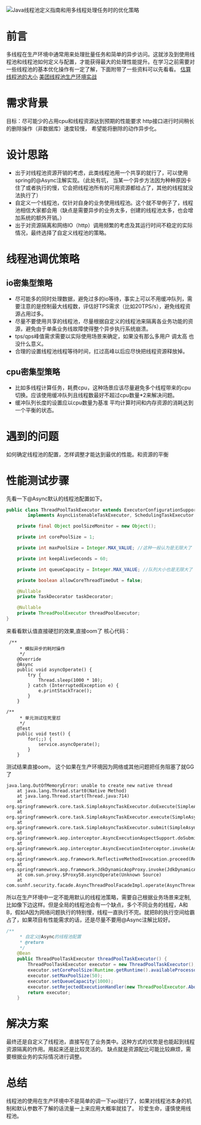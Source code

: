 ![Java线程池定义指南和用多线程处理任务时的优化策略](/images/code-1.jpg)

# 前言
多线程在生产环境中通常用来处理批量任务和简单的异步访问。这就涉及到使用线程池和线程池如何定义与配置，才能获得最大的处理性能提升。在学习之前需要对一些线程池的基本优化操作有一定了解，下面附带了一些资料可以先看看。
[估算线程池的大小](http://ifeve.com/how-to-calculate-threadpool-size/)
[美团线程池生产环境实战](https://tech.meituan.com/2020/04/02/java-pooling-pratice-in-meituan.html)

# 需求背景
目标：尽可能少的占用cpu和线程资源达到预期的性能要求
http接口进行时间稍长的删除操作（非数据库）速度较慢， 希望能将删除的动作异步化。

# 设计思路
- 出于对线程池资源开销的考虑，此类线程池用一个共享的就行了，可以使用spring的@Async注解实现。（此处有坑， 当某一个异步方法因为种种原因卡住了或者执行的慢，它会把线程池所有的可用资源都给占了，其他的线程就没法执行了）
- 自定义一个线程池，仅针对自身的业务使用线程池。这个就不举例子了，线程池相信大家都会用（缺点是需要异步的业务太多，创建的线程池太多，也会增加系统的额外开销。）
- 出于对资源隔离和网络IO（http）调用频繁的考虑及其运行时间不稳定的实际情况，最终选择了自定义线程池的策略。

# 线程池调优策略
## io密集型策略
- 尽可能多的同时处理数据，避免过多的io等待，事实上可以不用缓冲队列，需要注意的是控制最大线程数，评估好TPS需求（比如20TPS/s），避免线程资源占用过多。
- 尽量不要使用共享的线程池，尽量根据自定义的线程池来隔离各业务功能的资源，避免由于单条业务线故障使得整个异步执行系统崩溃。
- tps/qps峰值需求需要以实际使用场景来确定，如果没有那么多用户 调太高 也没什么意义。
- 合理的设置线程池线程等待时间，扛过高峰以后应尽快把线程资源释放掉。

## cpu密集型策略
- 比如多线程计算任务，耗费cpu，这种场景应该尽量避免多个线程带来的cpu切换。应该使用缓冲队列且线程数最好不超过cpu数量*2来解决问题。
- 缓冲队列长度的设置应以cpu数量为基准 平均计算时间和内存资源的消耗达到一个平衡的状态。

# 遇到的问题
如何确定线程池的配置，怎样调整才能达到最优的性能。和资源的平衡

# 性能测试步骤
先看一下@Async默认的线程池配置如下。

```java
public class ThreadPoolTaskExecutor extends ExecutorConfigurationSupport
		implements AsyncListenableTaskExecutor, SchedulingTaskExecutor {

	private final Object poolSizeMonitor = new Object();

	private int corePoolSize = 1;

	private int maxPoolSize = Integer.MAX_VALUE; //这种一般认为是无限大了

	private int keepAliveSeconds = 60;

	private int queueCapacity = Integer.MAX_VALUE; //队列大小也是无限大了

	private boolean allowCoreThreadTimeOut = false;

	@Nullable
	private TaskDecorator taskDecorator;

	@Nullable
	private ThreadPoolExecutor threadPoolExecutor;
}
```
来看看默认值直接硬怼的效果,直接oom了
核心代码：
```
 /**
     * 模拟异步的耗时操作
     */
    @Override
    @Async
    public void asyncOperate() {
        try {
            Thread.sleep(1000 * 10);
        } catch (InterruptedException e) {
            e.printStackTrace();
        }
    }

/**
     * 单元测试往死里怼
     */
    @Test
    public void test() {
        for(;;) {
            service.asyncOperate();
        }
    }
```
测试结果直接oom， 这个如果在生产环境因为网络或其他问题把任务阻塞了就GG了
```
java.lang.OutOfMemoryError: unable to create new native thread
	at java.lang.Thread.start0(Native Method)
	at java.lang.Thread.start(Thread.java:714)
	at org.springframework.core.task.SimpleAsyncTaskExecutor.doExecute(SimpleAsyncTaskExecutor.java:237)
	at org.springframework.core.task.SimpleAsyncTaskExecutor.execute(SimpleAsyncTaskExecutor.java:195)
	at org.springframework.core.task.SimpleAsyncTaskExecutor.submit(SimpleAsyncTaskExecutor.java:209)
	at org.springframework.aop.interceptor.AsyncExecutionAspectSupport.doSubmit(AsyncExecutionAspectSupport.java:284)
	at org.springframework.aop.interceptor.AsyncExecutionInterceptor.invoke(AsyncExecutionInterceptor.java:129)
	at org.springframework.aop.framework.ReflectiveMethodInvocation.proceed(ReflectiveMethodInvocation.java:185)
	at org.springframework.aop.framework.JdkDynamicAopProxy.invoke(JdkDynamicAopProxy.java:212)
	at com.sun.proxy.$Proxy58.asyncOperate(Unknown Source)
	at com.sunhf.security.facade.AsyncThreadPoolFacadeImpl.operate(AsyncThreadPoolFacadeImpl.java:22)
```
所以在生产环境中一定不能用默认的线程池策略，需要自己根据业务场景来定制,比如像下边这样。但是全局的线程池会有一个缺点，多个不同业务的线程，A和B，假如A因为网络问题执行的特别慢，线程一直执行不完。就把B的执行空间给霸占了，如果项目有性能需求的话，还是尽量不要用@Async注解比较好。
```java
/**
     * 自定义@Async的线程池配置
     * @return
     */
    @Bean
    public ThreadPoolTaskExecutor threadPoolTaskExecutor() {
        ThreadPoolTaskExecutor executor = new ThreadPoolTaskExecutor();
        executor.setCorePoolSize(Runtime.getRuntime().availableProcessors());
        executor.setMaxPoolSize(50);
        executor.setQueueCapacity(1000);
        executor.setRejectedExecutionHandler(new ThreadPoolExecutor.AbortPolicy());
        return executor;
    }
```
# 解决方案
最终还是自定义了线程池，直接写在了业务类中。这种方式的优势是也能起到线程资源隔离的作用。用起来还是比较灵活的。 缺点就是资源配比可能比较麻烦，需要根据业务的实际情况进行调整。

# 总结
线程池的使用在生产环境中不是简单的调一下api就行了，如果对线程池本身的机制和默认参数不了解的话流量一上来应用大概率就挂了。 珍爱生命，谨慎使用线程池。

